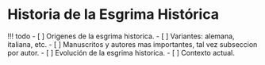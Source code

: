 # Historia de la Esgrima Histórica

!!! todo
    - [ ] Origenes de la esgrima historica.
    - [ ] Variantes: alemana, italiana, etc.
    - [ ] Manuscritos y autores mas importantes, tal vez subseccion por autor.
    - [ ] Evolución de la esgrima historica.
    - [ ] Contexto actual.
